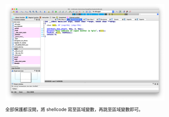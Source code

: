 ![](https://raw.githubusercontent.com/yiyu0x/CTF-writeup/master/BreakAllCTF/level2/shellcode/%E8%9E%A2%E5%B9%95%E5%BF%AB%E7%85%A7%202019-07-14%20%E4%B8%8B%E5%8D%8810.48.45.png)

全部保護都沒開，將 shellcode 寫至區域變數，再跳至區域變數即可。
